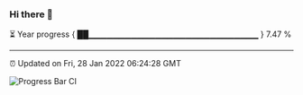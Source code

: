 ### Hi there 👋

⏳ Year progress { ██▁▁▁▁▁▁▁▁▁▁▁▁▁▁▁▁▁▁▁▁▁▁▁▁▁▁▁▁ } 7.47 %

---

⏰ Updated on Fri, 28 Jan 2022 06:24:28 GMT

![Progress Bar CI](https://github.com/ZhaoGui/ZhaoGui/workflows/Progress%20Bar%20CI/badge.svg)
